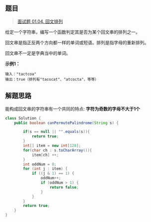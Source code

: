 ## 题目

> [面试题 01.04. 回文排列](https://leetcode-cn.com/problems/palindrome-permutation-lcci/)


给定一个字符串，编写一个函数判定其是否为某个回文串的排列之一。

回文串是指正反两个方向都一样的单词或短语。排列是指字母的重新排列。

回文串不一定是字典当中的单词。

 

**示例1：**

```
输入："tactcoa"
输出：true（排列有"tacocat"、"atcocta"，等等）
```

## 解题思路

能构成回文串的字符串有一个共同的特点: **字符为奇数的字母不大于1个**

```java
class Solution {
    public boolean canPermutePalindrome(String s) {

        if(s == null || "".equals(s)){
            return true;
        }
        int[] item = new int[128];
        for(char ch : s.toCharArray()){
            item[ch] ++;
        }
        int oddNum = 0;
        for (int j : item) {
            if ((j & 1) == 1) {
                oddNum++;
                if (oddNum > 1) {
                    return false;
                }
            }
        }
        return true;
    }
}
```


